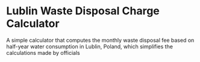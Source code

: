 # Lublin Waste Disposal Charge Calculator
A simple calculator that computes the monthly waste disposal fee based on half-year water consumption in Lublin, Poland, which simplifies the calculations made by officials